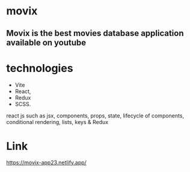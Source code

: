 # movix
## Movix is the best movies database application available on youtube 
# technologies
- Vite
- React,
- Redux 
- SCSS.

react js such as jsx, components, props, state, lifecycle of components, conditional rendering, lists, keys & Redux 


# Link
https://movix-app23.netlify.app/
